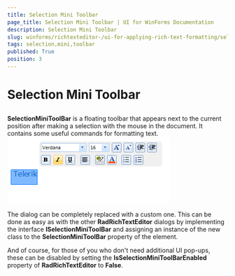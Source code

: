 ```yaml
---
title: Selection Mini Toolbar
page_title: Selection Mini Toolbar | UI for WinForms Documentation
description: Selection Mini Toolbar
slug: winforms/richtexteditor-/ui-for-applying-rich-text-formatting/selection-mini-toolbar
tags: selection,mini,toolbar
published: True
position: 3
---
```


# Selection Mini Toolbar



## 

__SelectionMiniToolBar__ is a floating toolbar that appears next to the current position after making a selection
          with the mouse in the document. It contains some useful commands for formatting text.
        ![richtexteditor-ui-for-applying-rich-text-formatting-ribbon-ui-context-menu 001](images/richtexteditor-ui-for-applying-rich-text-formatting-ribbon-ui-context-menu001.png)

The dialog can be completely replaced with a custom one. This can be done as easy as with the other
          __RadRichTextEditor__ dialogs by implementing the interface
          __ISelectionMiniToolBar__ and assigning an instance of the new class to the 
          __SelectionMiniToolBar__ property of the element.
        

And of course, for those of you who don't need additional UI pop-ups, these can be disabled by setting the
          __IsSelectionMiniToolBarEnabled__ property of __RadRichTextEditor__ to __False__.
        
